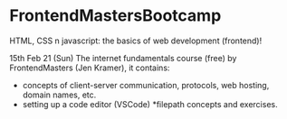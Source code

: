 # FrontendMastersBootcamp

HTML, CSS n javascript: the basics of web development (frontend)!

15th Feb 21 (Sun)
The internet fundamentals course (free) by FrontendMasters (Jen Kramer), it contains:
* concepts of client-server communication, protocols, web hosting, domain names, etc. 
* setting up a code editor (VSCode)
*filepath concepts and exercises. 
